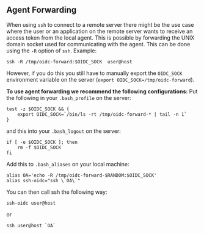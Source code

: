 ## Agent Forwarding
When using `ssh` to connect to a remote server there might be the use case
where the user or an application on the remote server wants to receive an access token from
the local agent. This is possible by forwarding the UNIX domain socket used for
communicating with the agent. This can be done using the `-R` option of
`ssh`. Example:
```
ssh -R /tmp/oidc-forward:$OIDC_SOCK  user@host
```
However, if you do this you still have to manually export the `OIDC_SOCK`
environment variable on the server (`export
OIDC_SOCK=/tmp/oidc-forward`).

**To use agent forwarding we recommend the following configurations:**
Put the following in your `.bash_profile` on the server:
```
test -z $OIDC_SOCK && {
    export OIDC_SOCK=`/bin/ls -rt /tmp/oidc-forward-* | tail -n 1`
}
```
and this into your `.bash_logout` on the server:
```
if [ -e $OIDC_SOCK ]; then
    rm -f $OIDC_SOCK
fi
```

Add this to `.bash_aliases` on your local machine:
```
alias OA='echo -R /tmp/oidc-forward-$RANDOM:$OIDC_SOCK'
alias ssh-oidc="ssh \`OA\`"
```
You can then call ssh the following way:
```
ssh-oidc user@host
```
or
```
ssh user@host `OA`
```

